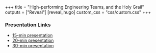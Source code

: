 +++
title = "High-performing Engineering Teams, and the Holy Grail"
outputs = ["Reveal"]
[reveal_hugo]
custom_css = "css/custom.css"
+++

### Presentation Links

* [15-min presentation](./15-min/)
* [20-min presentation](./20-min/)
* [30-min presentation](./30-min/)